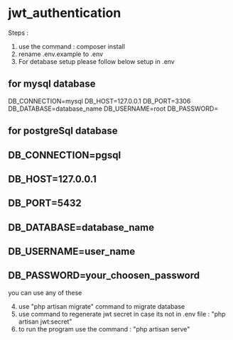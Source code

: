 # jwt_authentication

Steps : 
1. use the command : composer install
2. rename .env.example to .env 
3. For detabase setup please follow below setup in .env

## for mysql database
DB_CONNECTION=mysql
DB_HOST=127.0.0.1
DB_PORT=3306
DB_DATABASE=database_name
DB_USERNAME=root
DB_PASSWORD=

## for postgreSql database
## DB_CONNECTION=pgsql
## DB_HOST=127.0.0.1
## DB_PORT=5432
## DB_DATABASE=database_name
## DB_USERNAME=user_name
## DB_PASSWORD=your_choosen_password

you can use any of these

4. use "php artisan migrate" command to migrate database
5. use command to regenerate jwt secret in case its not in .env file : "php artisan jwt:secret"
6. to run the program use the command : "php artisan serve"